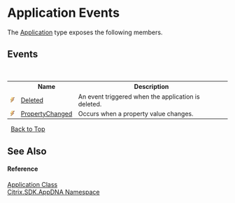 # Application Events
 

The <a href="T_Citrix_SDK_AppDNA_Application">Application</a> type exposes the following members.


## Events
&nbsp;<table><tr><th></th><th>Name</th><th>Description</th></tr><tr><td>![Public event](media/pubevent.gif "Public event")</td><td><a href="E_Citrix_SDK_AppDNA_Application_Deleted">Deleted</a></td><td>
An event triggered when the application is deleted.</td></tr><tr><td>![Public event](media/pubevent.gif "Public event")</td><td><a href="E_Citrix_SDK_AppDNA_Application_PropertyChanged">PropertyChanged</a></td><td>
Occurs when a property value changes.</td></tr></table>&nbsp;
<a href="#application-events">Back to Top</a>

## See Also


#### Reference
<a href="T_Citrix_SDK_AppDNA_Application">Application Class</a><br /><a href="N_Citrix_SDK_AppDNA">Citrix.SDK.AppDNA Namespace</a><br />